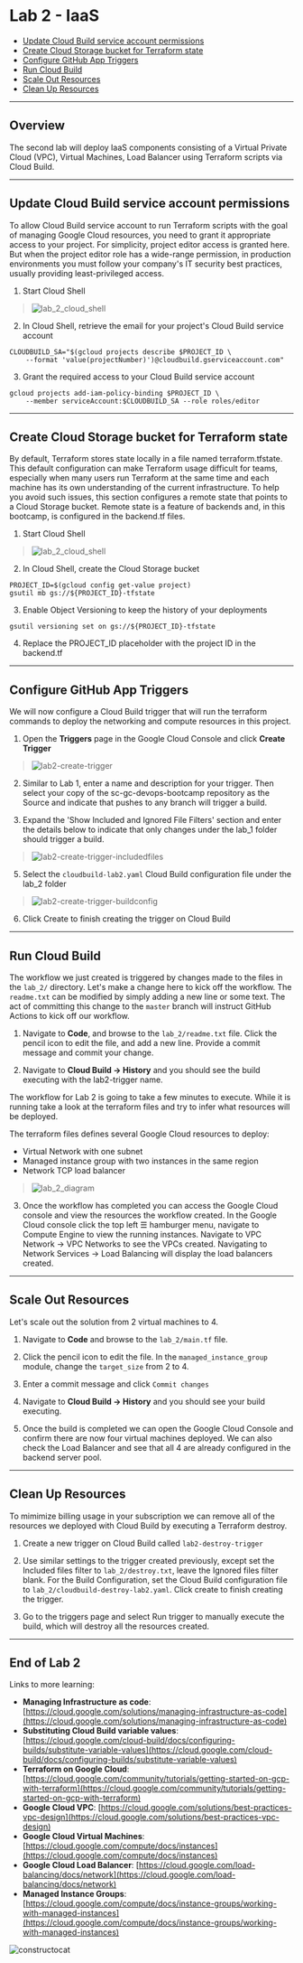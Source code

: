 # Lab 2 - IaaS

- [Update Cloud Build service account permissions](#Update-Cloud-Build-service-account-permissions)
- [Create Cloud Storage bucket for Terraform state](#Create-Cloud-Storage-bucket-for-Terraform-state)
- [Configure GitHub App Triggers](#Configure-GitHub-App-Triggers)
- [Run Cloud Build](#Run-Cloud-Build)
- [Scale Out Resources](#Scale-Out-Resources)
- [Clean Up Resources](#Clean-Up-Resources)

---

## Overview

The second lab will deploy IaaS components consisting of a Virtual Private Cloud (VPC), Virtual Machines, Load Balancer using Terraform scripts via Cloud Build.

---

## Update Cloud Build service account permissions

To allow Cloud Build service account to run Terraform scripts with the goal of managing Google Cloud resources, you need to grant it appropriate access to your project. For simplicity, project editor access is granted here. But when the project editor role has a wide-range permission, in production environments you must follow your company's IT security best practices, usually providing least-privileged access.

1. Start Cloud Shell

> ![lab_2_cloud_shell](images/lab_2_cloud_shell.jpg)

2. In Cloud Shell, retrieve the email for your project's Cloud Build service account

```
CLOUDBUILD_SA="$(gcloud projects describe $PROJECT_ID \
    --format 'value(projectNumber)')@cloudbuild.gserviceaccount.com"
```

3. Grant the required access to your Cloud Build service account

```
gcloud projects add-iam-policy-binding $PROJECT_ID \
    --member serviceAccount:$CLOUDBUILD_SA --role roles/editor
```

---

## Create Cloud Storage bucket for Terraform state

By default, Terraform stores state locally in a file named terraform.tfstate. This default configuration can make Terraform usage difficult for teams, especially when many users run Terraform at the same time and each machine has its own understanding of the current infrastructure. To help you avoid such issues, this section configures a remote state that points to a Cloud Storage bucket. Remote state is a feature of backends and, in this bootcamp, is configured in the backend.tf files.

1. Start Cloud Shell

> ![lab_2_cloud_shell](images/lab_2_cloud_shell.jpg)

2. In Cloud Shell, create the Cloud Storage bucket

```
PROJECT_ID=$(gcloud config get-value project)
gsutil mb gs://${PROJECT_ID}-tfstate
```

3. Enable Object Versioning to keep the history of your deployments

```
gsutil versioning set on gs://${PROJECT_ID}-tfstate
```

4. Replace the PROJECT_ID placeholder with the project ID in the backend.tf

---

## Configure GitHub App Triggers

We will now configure a Cloud Build trigger that will run the terraform commands to deploy the networking and compute resources in this project.

1. Open the **Triggers** page in the Google Cloud Console and click **Create Trigger**

> ![lab2-create-trigger](images/lab2-create-trigger.png)

2. Similar to Lab 1, enter a name and description for your trigger. Then select your copy of the sc-gc-devops-bootcamp repository as the Source and indicate that pushes to any branch will trigger a build.

3. Expand the 'Show Included and Ignored File Filters' section and enter the details below to indicate that only changes under the lab_1 folder should trigger a build.

> ![lab2-create-trigger-includedfiles](images/lab2-create-trigger-includedfiles.jpg)

5. Select the `cloudbuild-lab2.yaml` Cloud Build configuration file under the lab_2 folder

> ![lab2-create-trigger-buildconfig](images/lab2-create-trigger-buildconfig.jpg)

6. Click Create to finish creating the trigger on Cloud Build

---

## Run Cloud Build

The workflow we just created is triggered by changes made to the files in the `lab_2/` directory. Let's make a change here to kick off the workflow. The `readme.txt` can be modified by simply adding a new line or some text. The act of committing this change to the `master` branch will instruct GitHub Actions to kick off our workflow.

1. Navigate to **Code**, and browse to the `lab_2/readme.txt` file. Click the pencil icon to edit the file, and add a new line. Provide a commit message and commit your change.

2. Navigate to **Cloud Build -> History** and you should see the build executing with the lab2-trigger name.

The workflow for Lab 2 is going to take a few minutes to execute. While it is running take a look at the terraform files and try to infer what resources will be deployed.

The terraform files defines several Google Cloud resources to deploy:

- Virtual Network with one subnet
- Managed instance group with two instances in the same region
- Network TCP load balancer

> ![lab_2_diagram](images/lab_2_diagram.png)

3. Once the workflow has completed you can access the Google Cloud console and view the resources the workflow created. In the Google Cloud console click the top left &#9776; hamburger menu, navigate to Compute Engine to view the running instances. Navigate to VPC Network -> VPC Networks to see the VPCs created. Navigating to Network Services -> Load Balancing will display the load balancers created.

---

## Scale Out Resources

Let's scale out the solution from 2 virtual machines to 4.

1. Navigate to **Code** and browse to the `lab_2/main.tf` file.

2. Click the pencil icon to edit the file. In the `managed_instance_group` module, change the `target_size` from 2 to 4.

3. Enter a commit message and click `Commit changes`

4. Navigate to **Cloud Build -> History** and you should see your build executing.

5. Once the build is completed we can open the Google Cloud Console and confirm there are now four virtual machines deployed. We can also check the Load Balancer and see that all 4 are already configured in the backend server pool.

---

## Clean Up Resources

To mimimize billing usage in your subscription we can remove all of the resources we deployed with Cloud Build by executing a Terraform destroy.

1. Create a new trigger on Cloud Build called `lab2-destroy-trigger`

2. Use similar settings to the trigger created previously, except set the Included files filter to `lab_2/destroy.txt`, leave the Ignored files filter blank. For the Build Configuration, set the Cloud Build configuration file to `lab_2/cloudbuild-destroy-lab2.yaml`. Click create to finish creating the trigger.

3. Go to the triggers page and select Run trigger to manually execute the build, which will destroy all the resources created.

---

## End of Lab 2

Links to more learning:

- **Managing Infrastructure as code**: [https://cloud.google.com/solutions/managing-infrastructure-as-code](https://cloud.google.com/solutions/managing-infrastructure-as-code)
- **Substituting Cloud Build variable values**: [https://cloud.google.com/cloud-build/docs/configuring-builds/substitute-variable-values](https://cloud.google.com/cloud-build/docs/configuring-builds/substitute-variable-values)
- **Terraform on Google Cloud**: [https://cloud.google.com/community/tutorials/getting-started-on-gcp-with-terraform](https://cloud.google.com/community/tutorials/getting-started-on-gcp-with-terraform)
- **Google Cloud VPC**: [https://cloud.google.com/solutions/best-practices-vpc-design](https://cloud.google.com/solutions/best-practices-vpc-design)
- **Google Cloud Virtual Machines**: [https://cloud.google.com/compute/docs/instances](https://cloud.google.com/compute/docs/instances)
- **Google Cloud Load Balancer**: [https://cloud.google.com/load-balancing/docs/network](https://cloud.google.com/load-balancing/docs/network)
- **Managed Instance Groups**: [https://cloud.google.com/compute/docs/instance-groups/working-with-managed-instances](https://cloud.google.com/compute/docs/instance-groups/working-with-managed-instances)

![constructocat](images/constructocat2.jpg)